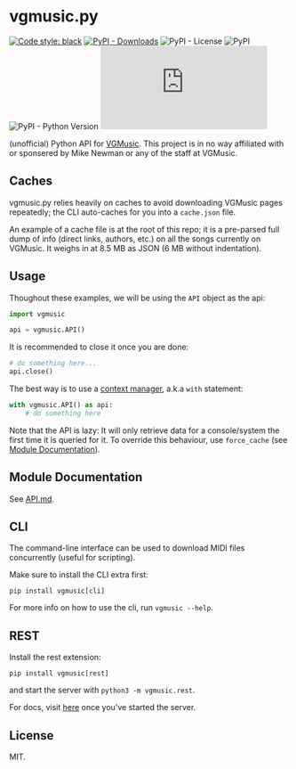 # vgmusic.py

[![Code style: black](https://img.shields.io/badge/code%20style-black-000000.svg)](https://github.com/psf/black)
[![PyPI - Downloads](https://img.shields.io/pypi/dm/vgmusic)](https://pypi.org/project/vgmusic)
![PyPI - License](https://img.shields.io/pypi/l/vgmusic)
![PyPI](https://img.shields.io/pypi/v/vgmusic)
![PyPI - Python Version](https://img.shields.io/pypi/pyversions/vgmusic)
![Lines of code](https://img.shields.io/tokei/lines/github/ongyx/vgmusic.py)

(unofficial) Python API for [VGMusic](https://vgmusic.com).
This project is in no way affiliated with or sponsered by Mike Newman or any of the staff at VGMusic.

## Caches

vgmusic.py relies heavily on caches to avoid downloading VGMusic pages repeatedly; the CLI auto-caches for you into a `cache.json` file.

An example of a cache file is at the root of this repo; it is a pre-parsed full dump of info
(direct links, authors, etc.) on all the songs currently on VGMusic.
It weighs in at 8.5 MB as JSON (6 MB without indentation).

## Usage

Thoughout these examples, we will be using the `API` object as the api:

```python
import vgmusic

api = vgmusic.API()
```

It is recommended to close it once you are done:

```python
# do something here...
api.close()
```

The best way is to use a [context manager](https://www.python.org/dev/peps/pep-0343/), a.k.a `with` statement:

```python
with vgmusic.API() as api:
    # do something here
```

Note that the API is lazy: It will only retrieve data for a console/system the first time it is queried for it.
To override this behaviour, use `force_cache` (see [Module Documentation](#module-documentation)).

## Module Documentation

See [API.md](API.md).

## CLI

The command-line interface can be used to download MIDI files concurrently (useful for scripting).

Make sure to install the CLI extra first:

```
pip install vgmusic[cli]
```

For more info on how to use the cli, run `vgmusic --help`.

## REST

Install the rest extension:

```
pip install vgmusic[rest]
```

and start the server with `python3 -m vgmusic.rest`.

For docs, visit [here](http://localhost:8000/docs) once you've started the server.

## License
MIT.
